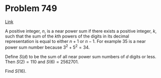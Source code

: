 # Problem 749

[Link](https://projecteuler.net/problem=749)

A positive integer, $n$, is a near power sum if there exists a positive integer, $k$, such that the sum of the $k$th powers of the digits in its decimal representation is equal to either $n+1$ or $n-1$. For example $35$ is a near power sum number because $3^2+5^2 = 34$. 

Define $S(d)$ to be the sum of all near power sum numbers of $d$ digits or less. Then $S(2) = 110$ and $S(6) = 2562701$. 

Find $S(16)$.
